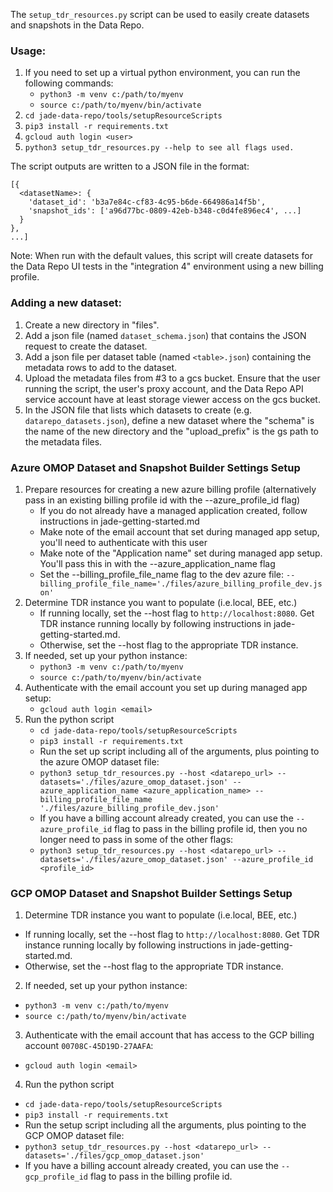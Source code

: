 The `setup_tdr_resources.py` script can be used to easily create datasets and snapshots in the Data Repo.

### Usage:
1. If you need to set up a virtual python environment, you can run the following commands:
    * `python3 -m venv c:/path/to/myenv`
    * `source c:/path/to/myenv/bin/activate`
2. `cd jade-data-repo/tools/setupResourceScripts`
3. `pip3 install -r requirements.txt`
4. `gcloud auth login <user>`
5. `python3 setup_tdr_resources.py --help to see all flags used.`

The script outputs are written to a JSON file in the format:
```
[{
  <datasetName>: {
    'dataset_id': 'b3a7e84c-cf83-4c95-b6de-664986a14f5b',
    'snapshot_ids': ['a96d77bc-0809-42eb-b348-c0d4fe896ec4', ...]
  }
},
...]
```

Note: When run with the default values, this script will create datasets for the Data Repo UI tests
in the "integration 4" environment using a new billing profile.

### Adding a new dataset:
1. Create a new directory in "files".
2. Add a json file (named `dataset_schema.json`) that contains the JSON request to create the dataset.
3. Add a json file per dataset table (named `<table>.json`) containing the metadata rows to add to the dataset.
4. Upload the metadata files from #3 to a gcs bucket. Ensure that the user running the script, the user's proxy account,
and the Data Repo API service account have at least storage viewer access on the gcs bucket.
5. In the JSON file that lists which datasets to create (e.g. `datarepo_datasets.json`), define a new dataset where the
"schema" is the name of the new directory and the "upload_prefix" is the gs path to the metadata files.


### Azure OMOP Dataset and Snapshot Builder Settings Setup
1. Prepare resources for creating a new azure billing profile (alternatively pass in an existing billing profile id with the --azure_profile_id flag)
   * If you do not already have a managed application created, follow instructions in jade-getting-started.md
   * Make note of the email account that set during managed app setup, you'll need to authenticate with this user
   * Make note of the "Application name" set during managed app setup. You'll pass this in with the --azure_application_name flag
   * Set the --billing_profile_file_name flag to the dev azure file: `--billing_profile_file_name='./files/azure_billing_profile_dev.json'`
2. Determine TDR instance you want to populate (i.e.local, BEE, etc.)
   * If running locally, set the --host flag to `http://localhost:8080`. Get TDR instance running locally by following instructions in jade-getting-started.md.
   * Otherwise, set the --host flag to the appropriate TDR instance.
3. If needed, set up your python instance:
   * `python3 -m venv c:/path/to/myenv`
   * `source c:/path/to/myenv/bin/activate`
4. Authenticate with the email account you set up during managed app setup:
   * `gcloud auth login <email>`
5. Run the python script
   * `cd jade-data-repo/tools/setupResourceScripts`
   * `pip3 install -r requirements.txt`
   * Run the set up script including all of the arguments, plus pointing to the azure OMOP dataset file:
   * `python3 setup_tdr_resources.py --host <datarepo_url> --datasets='./files/azure_omop_dataset.json' --azure_application_name <azure_application_name> --billing_profile_file_name './files/azure_billing_profile_dev.json'`
   * If you have a billing account already created, you can use the `--azure_profile_id` flag to pass in the billing profile id, then you no longer need to pass in some of the other flags:
   * `python3 setup_tdr_resources.py --host <datarepo_url> --datasets='./files/azure_omop_dataset.json' --azure_profile_id <profile_id>`

### GCP OMOP Dataset and Snapshot Builder Settings Setup
1. Determine TDR instance you want to populate (i.e.local, BEE, etc.)
  * If running locally, set the --host flag to `http://localhost:8080`. Get TDR instance running locally by following instructions in jade-getting-started.md.
  * Otherwise, set the --host flag to the appropriate TDR instance.
2. If needed, set up your python instance:
  * `python3 -m venv c:/path/to/myenv`
  * `source c:/path/to/myenv/bin/activate`
3. Authenticate with the email account that has access to the GCP billing account `00708C-45D19D-27AAFA`:
  * `gcloud auth login <email>`
4. Run the python script
  * `cd jade-data-repo/tools/setupResourceScripts`
  * `pip3 install -r requirements.txt`
  * Run the setup script including all the arguments, plus pointing to the GCP OMOP dataset file:
  * `python3 setup_tdr_resources.py --host <datarepo_url> --datasets='./files/gcp_omop_dataset.json'`
  * If you have a billing account already created, you can use the `--gcp_profile_id` flag to pass in the billing profile id.
